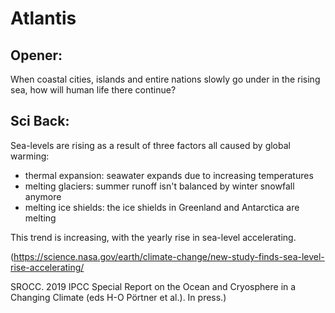 # Atlantis

## Opener:

When coastal cities, islands and entire nations slowly go under in the rising sea, how will human life there continue?

## Sci Back:

Sea-levels are rising as a result of three factors all caused by global warming:
- thermal expansion: seawater expands due to increasing temperatures
- melting glaciers: summer runoff isn't balanced by winter snowfall anymore
- melting ice shields: the ice shields in Greenland and Antarctica are melting

This trend is increasing, with the yearly rise in sea-level accelerating.

(https://science.nasa.gov/earth/climate-change/new-study-finds-sea-level-rise-accelerating/

SROCC. 2019 IPCC Special Report on the Ocean and Cryosphere in a Changing Climate (eds H-O Pörtner et al.). In press.)